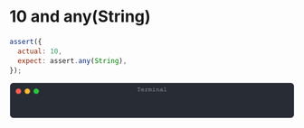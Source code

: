 # 10 and any(String)

```js
assert({
  actual: 10,
  expect: assert.any(String),
});
```

![img](<./assert_any/10 and any(String).svg>)


